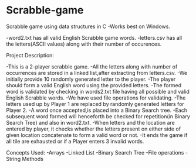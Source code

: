 # Scrabble-game
Scrabble game using data structures in C
-Works best on Windows.

-word2.txt has all valid English Scrabble game words.
-letters.csv has all the letters(ASCII values) along with their number of occurences.

Project Description:

-This is a 2-player scrabble game.
-All the letters along with number of occurrences are stored in a linked list,after extracting from letters.csv.
-We initially provide 10 randomly generated letter to the player.
-The player should form a valid English word using the provided letters.
-The formed word is validated by checking in words2.txt file having all possible and valid English Scrabble words.
-We have used file operations for validating.
-The letters used up by Player 1 are replaced by randomly generated letters for Player 2.
-A word once accepted,is placed into a Binary Search tree.
-Each subsequent word formed will henceforth be checked for repetition(in Binary Search Tree) and also in word2.txt.
-When letters and the location are entered by player, it checks whether the letters present on either side of given location concatenate to form a valid word or not.
-It ends the game if all tile are exhausted or if a Player enters 3 invalid words.


Concepts Used:
-Arrays
-Linked List
-Binary Search Tree
-File operations
-String Methods
